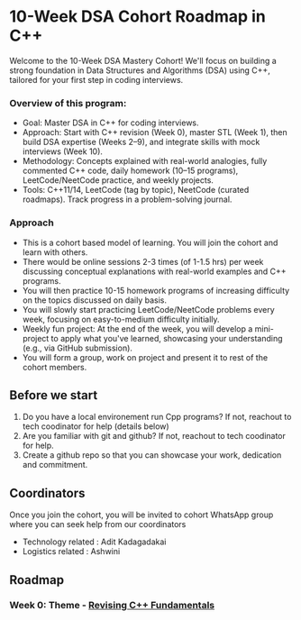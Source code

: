 
# 10-Week DSA Cohort Roadmap in C++

Welcome to the 10-Week DSA Mastery Cohort! We'll focus on building a strong foundation in Data Structures and Algorithms (DSA) using C++, tailored for your first step in coding interviews. 

### Overview of this program:

- Goal: Master DSA in C++ for coding interviews.
- Approach: Start with C++ revision (Week 0), master STL (Week 1), then build DSA expertise (Weeks 2–9), and integrate skills with mock interviews (Week 10).
- Methodology: Concepts explained with real-world analogies, fully commented C++ code, daily homework (10–15 programs), LeetCode/NeetCode practice, and weekly projects.
- Tools: C++11/14, LeetCode (tag by topic), NeetCode (curated roadmaps). Track progress in a problem-solving journal.

### Approach
- This is a cohort based model of learning. You will join the cohort and learn with others. 
- There would be online sessions 2-3 times (of 1-1.5 hrs) per week discussing conceptual explanations with real-world examples and C++ programs.
- You will then practice 10-15 homework programs of increasing difficulty on the topics discussed on daily basis. 
- You will slowly start practicing LeetCode/NeetCode problems every week, focusing on easy-to-medium difficulty initially.
- Weekly fun project: At the end of the week, you will develop a mini-project to apply what you've learned, showcasing your understanding (e.g., via GitHub submission). 
- You will form a group, work on project and present it to rest of the cohort members.

## Before we start
1. Do you have a local environement run Cpp programs? If not, reachout to tech coodinator for help (details below)  
2. Are you familiar with git and github? If not, reachout to tech coodinator for help.
3. Create a github repo so that you can showcase your work, dedication and commitment. 

## Coordinators
Once you join the cohort, you will be invited to cohort WhatsApp group where you can seek help from our coordinators 
- Technology related : Adit Kadagadakai
- Logistics related : Ashwini

## Roadmap
### Week 0: Theme - [Revising C++ Fundamentals](https://github.com/simplifylearning101/dsa_with_cpp/blob/main/week0/) 
